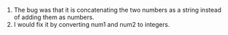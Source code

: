 1. The bug was that it is concatenating the two numbers as a string instead of adding them as numbers.
2. I would fix it by converting num1 and num2 to integers.
